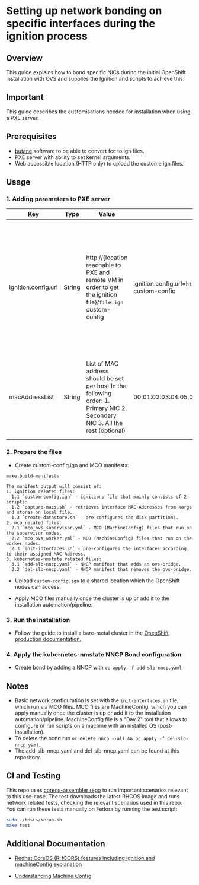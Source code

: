 # Setting up network bonding on specific interfaces during the ignition process

## Overview 
This guide explains how to bond specific NICs during the initial OpenShift installation with OVS and supplies the Ignition and scripts to achieve this.

## Important
This guide describes the customisations needed for installation when using a PXE server.

## Prerequisites
- [butane](https://github.com/coreos/butane) software to be able to convert fcc to ign files.
- PXE server with ability to set kernel arguments.
- Web accessible location (HTTP only) to upload the custome ign files.

## Usage  

### 1. Adding parameters to PXE server
Key   |  Type | Value | Exmaple |Discription
---   | --- | --- | --- | --- |
ignition.config.url  | String | http://{location reachable to PXE and remote VM in order to get the ignition file}/```file.ign``` custom-config | ignition.config.url=```http://my.web.server.redhat.com/file.ign``` custom-config | This parameter is used to allow the server to load an extra ignition file which captures the MAC addresses and saves them into a file for later use in  machine config.
macAddressList | String | List of MAC address should be set per host In the following order:  1. Primary NIC  2. Secondary NIC  3. All the rest (optional)| 00:01:02:03:04:05,06:07:08:09:10:11 ... | This will be the list of MAC addresses which exist on the host and will be grabbed by the ignition file.


### 2. Prepare the files
- Create custom-config.ign and MCO manifests:

```/bin/bash
make build-manifests
```

    The manifest output will consist of:
    1. ignition related files:
      1.1 `custom-config.ign` - ignitions file that mainly consists of 2 scripts:
      1.2 `capture-macs.sh` - retrieves interface MAC-Addresses from kargs and stores on local file.
      1.3 `create-datastore.sh` - pre-configures the disk partitions.
    2. mco related files:
      2.1 `mco_ovs_supervisor.yml` - MCO (MachineConfig) files that run on the supervisor nodes.
      2.2 `mco_ovs_worker.yml` - MCO (MachineConfig) files that run on the worker nodes.
      2.3 `init-interfaces.sh` - pre-configures the interfaces according to their assigned MAC-Address.
    3. kubernetes-nmstate related files:
      3.1 `add-slb-nncp.yaml` - NNCP manifest that adds an ovs-bridge.
      3.2 `del-slb-nncp.yaml` - NNCP manifest that removes the ovs-bridge.

- Upload `custom-config.ign` to a shared location which the OpenShift nodes can access.

- Apply MCO files manually once the cluster is up or add it to the installation automation/pipeline.

### 3. Run the installation
- Follow the guide to install a bare-metal cluster in the [OpenShift production documentation.
](https://access.redhat.com/documentation/en-us/openshift_container_platform/4.7/html/installing/installing-on-bare-metal)

### 4. Apply the kubernetes-nmstate NNCP Bond configuration
- Create bond by adding a NNCP with `oc apply -f add-slb-nncp.yaml`

## Notes
- Basic network configuration is set with the `init-interfaces.sh` file, which run via MCO files. MCO files are MachineConfig, which you can apply manually once the cluster is up or add it to the installation automation/pipeline. MachineConfig file is a "Day 2" tool that allows to configure or run scripts on a machine with an installed OS (post-installation).
- To delete the bond run `oc delete nncp --all && oc apply -f del-slb-nncp.yaml`.
- The add-slb-nncp.yaml and del-slb-nncp.yaml can be found at this repository.

## CI and Testing
This repo uses [coreos-assembler repo](https://github.com/coreos/coreos-assembler) to run important scenarios relevant to this use-case.
The test downloads the latest RHCOS image and runs network related tests, checking the relevant scenarios used in this repo.
You can run these tests manually on Fedora by running the test script:
```bash
sudo ./tests/setup.sh
make test
```

## Additional Documentation 
 - [Redhat CoreOS (RHCORS) features including ignition and machineConfig explanation](https://access.redhat.com/documentation/en-us/openshift_container_platform/4.7/html/architecture/architecture-rhcos)

- [Understanding Machine Config](https://access.redhat.com/documentation/en-us/openshift_container_platform/4.7/html/post-installation_configuration/post-install-machine-configuration-tasks)

 
